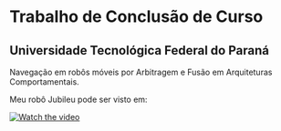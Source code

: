 <div>
	<h1>
		Trabalho de Conclusão de Curso
	</h1>
	<h2>
		Universidade Tecnológica Federal do Paraná
	</h2>
	<p>
		Navegação em robôs móveis por Arbitragem e Fusão em Arquiteturas Comportamentais.
	</p>
	<p>
		Meu robô Jubileu pode ser visto em:
	</p>
</div>

[![Watch the video](https://img.youtube.com/vi/PS3rdL_LvIc/hqdefault.jpg)](https://www.youtube.com/watch?v=PS3rdL_LvIc)